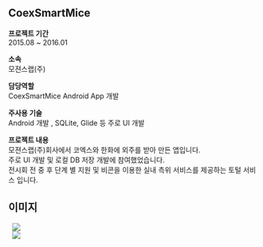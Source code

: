 ## CoexSmartMice
  
  
**프로젝트 기간**  
2015.08 ~ 2016.01

**소속**  
모젼스랩(주)
  
**담당역할**  
CoexSmartMice Android App 개발  

**주사용 기술**  
Android 개발 , SQLite, Glide 등 주로 UI 개발
  
  
**프로젝트 내용**  
모젼스랩(주)회사에서 코엑스와 한화에 외주를 받아 만든 앱입니다.  
주로 UI 개발 및 로컬 DB 저장 개발에 참여했었습니다.  
전시회 전 중 후 단계 별 지원 및 비콘을 이용한 실내 측위 서비스를 제공하는 토털 서비스 입니다.
  
## 이미지  
 
<div>
  <img src="https://user-images.githubusercontent.com/23161645/72857487-184a3700-3d01-11ea-8a97-1ba52c6893c0.png" hspace=8>
</div>
<div>
  <img src="https://user-images.githubusercontent.com/23161645/72857490-197b6400-3d01-11ea-9ef3-269bf720a937.png" hspace=8>
</div>

